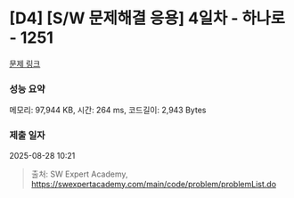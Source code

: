 # [D4] [S/W 문제해결 응용] 4일차 - 하나로 - 1251 

[문제 링크](https://swexpertacademy.com/main/code/problem/problemDetail.do?contestProbId=AV15StKqAQkCFAYD) 

### 성능 요약

메모리: 97,944 KB, 시간: 264 ms, 코드길이: 2,943 Bytes

### 제출 일자

2025-08-28 10:21



> 출처: SW Expert Academy, https://swexpertacademy.com/main/code/problem/problemList.do